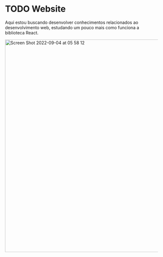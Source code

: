 # TODO Website

Aqui estou buscando desenvolver conhecimentos relacionados ao desenvolvimento web, estudando um pouco mais como funciona a biblioteca React.

<img width="700" alt="Screen Shot 2022-09-04 at 05 58 12" src="https://user-images.githubusercontent.com/11272342/188305782-8f173f22-d017-4099-abdd-b09f16fc96c4.png">
